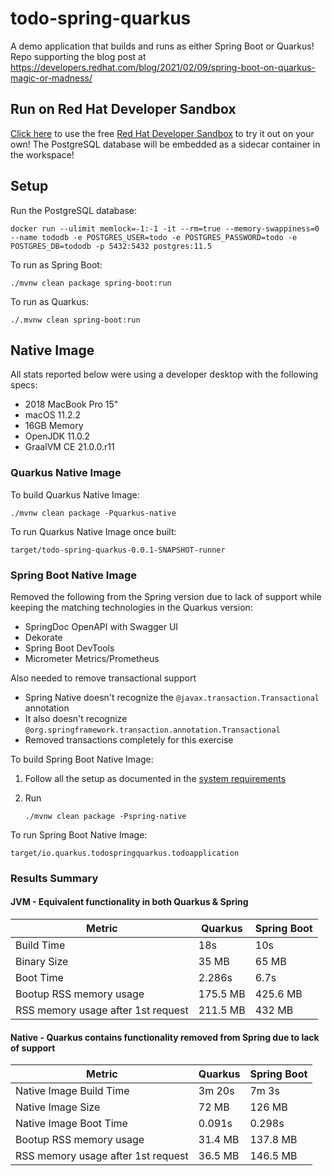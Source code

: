 # todo-spring-quarkus
A demo application that builds and runs as either Spring Boot or Quarkus! Repo supporting the blog post at https://developers.redhat.com/blog/2021/02/09/spring-boot-on-quarkus-magic-or-madness/

## Run on Red Hat Developer Sandbox
[Click here](https://workspaces.openshift.com/f?url=https://github.com/edeandrea/todo-spring-quarkus) to use the free [Red Hat Developer Sandbox](https://developers.redhat.com/developer-sandbox) to try it out on your own! The PostgreSQL database will be embedded as a sidecar container in the workspace!

## Setup
Run the PostgreSQL database:

```
docker run --ulimit memlock=-1:-1 -it --rm=true --memory-swappiness=0 --name tododb -e POSTGRES_USER=todo -e POSTGRES_PASSWORD=todo -e POSTGRES_DB=tododb -p 5432:5432 postgres:11.5
```

To run as Spring Boot:

```
./mvnw clean package spring-boot:run
```

To run as Quarkus:

```
./.mvnw clean spring-boot:run
```

## Native Image
All stats reported below were using a developer desktop with the following specs:
- 2018 MacBook Pro 15"
- macOS 11.2.2
- 16GB Memory
- OpenJDK 11.0.2
- GraalVM CE 21.0.0.r11

### Quarkus Native Image

To build Quarkus Native Image:

```shell
./mvnw clean package -Pquarkus-native
```

To run Quarkus Native Image once built:

```shell
target/todo-spring-quarkus-0.0.1-SNAPSHOT-runner
```

### Spring Boot Native Image
Removed the following from the Spring version due to lack of support while keeping the matching technologies in the Quarkus version:
- SpringDoc OpenAPI with Swagger UI
- Dekorate
- Spring Boot DevTools
- Micrometer Metrics/Prometheus

Also needed to remove transactional support
- Spring Native doesn't recognize the `@javax.transaction.Transactional` annotation
- It also doesn't recognize `@org.springframework.transaction.annotation.Transactional`
- Removed transactions completely for this exercise

To build Spring Boot Native Image:
1. Follow all the setup as documented in the [system requirements](https://docs.spring.io/spring-native/docs/current/reference/htmlsingle/#_system_requirements_2)
1. Run

   ```shell
   ./mvnw clean package -Pspring-native
   ```

To run Spring Boot Native Image:

```shell
target/io.quarkus.todospringquarkus.todoapplication
```

### Results Summary
#### JVM - Equivalent functionality in both Quarkus & Spring

| Metric | Quarkus | Spring Boot |
| ------ | ------- | ----------- |
| Build Time | 18s | 10s |
| Binary Size | 35 MB | 65 MB |
| Boot Time | 2.286s | 6.7s |
| Bootup RSS memory usage | 175.5 MB | 425.6 MB |
| RSS memory usage after 1st request | 211.5 MB | 432 MB |

#### Native - Quarkus contains functionality removed from Spring due to lack of support

| Metric | Quarkus | Spring Boot |
| ------ | ------- | ----------- |
| Native Image Build Time | 3m 20s | 7m 3s |
| Native Image Size | 72 MB | 126 MB |
| Native Image Boot Time | 0.091s | 0.298s |
| Bootup RSS memory usage | 31.4 MB | 137.8 MB |
| RSS memory usage after 1st request | 36.5 MB | 146.5 MB |
